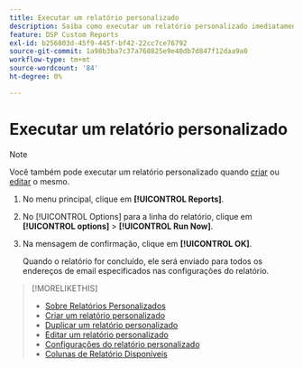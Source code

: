 ```yaml
---
title: Executar um relatório personalizado
description: Saiba como executar um relatório personalizado imediatamente.
feature: DSP Custom Reports
exl-id: b256803d-45f9-445f-bf42-22cc7ce76792
source-git-commit: 1a98b3ba7c37a768825e9e48db7d847f12daa9a0
workflow-type: tm+mt
source-wordcount: '84'
ht-degree: 0%

---
```


# Executar um relatório personalizado

>[!NOTE]
>
>Você também pode executar um relatório personalizado quando [criar](report-create.md) ou [editar](report-edit.md) o mesmo.

1. No menu principal, clique em **[!UICONTROL Reports]**.

1. No [!UICONTROL Options] para a linha do relatório, clique em **[!UICONTROL options]** > **[!UICONTROL Run Now]**.

1. Na mensagem de confirmação, clique em **[!UICONTROL OK]**.

   Quando o relatório for concluído, ele será enviado para todos os endereços de email especificados nas configurações do relatório.

>[!MORELIKETHIS]
>
>* [Sobre Relatórios Personalizados](/help/dsp/reports/report-about.md)
>* [Criar um relatório personalizado](/help/dsp/reports/report-create.md)
>* [Duplicar um relatório personalizado](/help/dsp/reports/report-copy.md)
>* [Editar um relatório personalizado](/help/dsp/reports/report-edit.md)
>* [Configurações do relatório personalizado](/help/dsp/reports/report-settings.md)
>* [Colunas de Relatório Disponíveis](/help/dsp/reports/report-columns.md)

